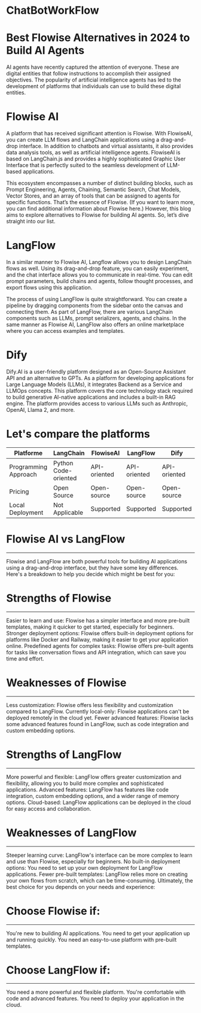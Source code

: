 # ChatBotWorkFlow
# Best Flowise Alternatives in 2024 to Build AI Agents

AI agents have recently captured the attention of everyone. These are digital entities that follow instructions to accomplish their assigned objectives. The popularity of artificial intelligence agents has led to the development of platforms that individuals can use to build these digital entities. 

# Flowise AI

A platform that has received significant attention is Flowise. With FlowiseAI, you can create LLM flows and LangChain applications using a drag-and-drop interface. In addition to chatbots and virtual assistants, it also provides data analysis tools, as well as artificial intelligence agents. FlowiseAI is based on LangChain.js and provides a highly sophisticated Graphic User Interface that is perfectly suited to the seamless development of LLM-based applications. 

This ecosystem encompasses a number of distinct building blocks, such as Prompt Engineering, Agents, Chaining, Semantic Search, Chat Models, Vector Stores, and an array of tools that can be assigned to agents for specific functions. That’s the essence of Flowise. (If you want to learn more, you can find additional information about Flowise here.) However, this blog aims to explore alternatives to Flowise for building AI agents. So, let’s dive straight into our list.

# LangFlow

In a similar manner to Flowise AI, Langflow allows you to design LangChain flows as well. Using its drag-and-drop feature, you can easily experiment, and the chat interface allows you to communicate in real-time. You can edit prompt parameters, build chains and agents, follow thought processes, and export flows using this application.

The process of using LangFlow is quite straightforward. You can create a pipeline by dragging components from the sidebar onto the canvas and connecting them. As part of LangFlow, there are various LangChain components such as LLMs, prompt serializers, agents, and chains. In the same manner as Flowise AI, LangFlow also offers an online marketplace where you can access examples and templates. 


# Dify

Dify.AI is a user-friendly platform designed as an Open-Source Assistant API and an alternative to GPTs. As a platform for developing applications for Large Language Models (LLMs), it integrates Backend as a Service and LLMOps concepts. This platform covers the core technology stack required to build generative AI-native applications and includes a built-in RAG engine. The platform provides access to various LLMs such as Anthropic, OpenAI, Llama 2, and more.

# Let's compare the platforms

| Platforme  | LangChain | FlowiseAI | LangFlow | Dify |
| ------------- | ------------- |------------- |------------- |------------- |
| Programming Approach  | Python Code-oriented  |  API-oriented | API-oriented | API-oriented |
| Pricing  | Open Source  |  Open-source | Open-source | Open-source |
| Local Deployment  | Not Applicable  | Supported | Supported| Supported |




# Flowise AI vs LangFlow
---------------------------------
Flowise and LangFlow are both powerful tools for building AI applications using a drag-and-drop interface, but they have some key differences. Here's a breakdown to help you decide which might be best for you:

# Strengths of Flowise
-----------------------------
Easier to learn and use: Flowise has a simpler interface and more pre-built templates, making it quicker to get started, especially for beginners.
Stronger deployment options: Flowise offers built-in deployment options for platforms like Docker and Railway, making it easier to get your application online.
Predefined agents for complex tasks: Flowise offers pre-built agents for tasks like conversation flows and API integration, which can save you time and effort.

# Weaknesses of Flowise
-----------------------------
Less customization: Flowise offers less flexibility and customization compared to LangFlow.
Currently local-only: Flowise applications can't be deployed remotely in the cloud yet.
Fewer advanced features: Flowise lacks some advanced features found in LangFlow, such as code integration and custom embedding options.


# Strengths of LangFlow
-----------------------------
More powerful and flexible: LangFlow offers greater customization and flexibility, allowing you to build more complex and sophisticated applications.
Advanced features: LangFlow has features like code integration, custom embedding options, and a wider range of memory options.
Cloud-based: LangFlow applications can be deployed in the cloud for easy access and collaboration.

# Weaknesses of LangFlow
-----------------------------
Steeper learning curve: LangFlow's interface can be more complex to learn and use than Flowise, especially for beginners.
No built-in deployment options: You need to set up your own deployment for LangFlow applications.
Fewer pre-built templates: LangFlow relies more on creating your own flows from scratch, which can be time-consuming.
Ultimately, the best choice for you depends on your needs and experience:

# Choose Flowise if:
-------------------------
You're new to building AI applications.
You need to get your application up and running quickly.
You need an easy-to-use platform with pre-built templates.

# Choose LangFlow if:
----------------------------
You need a more powerful and flexible platform.
You're comfortable with code and advanced features.
You need to deploy your application in the cloud.


